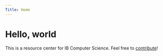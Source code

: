 ```yaml
---
Title: Home
---
```


# Hello, world

This is a resource center for IB Computer Science. Feel free to [contribute](https://github.com/bprzybylski/IB-CS-GeS)!
